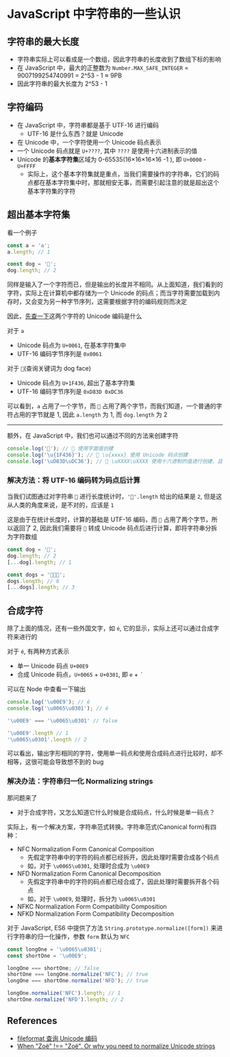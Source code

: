 # JavaScript 中字符串的一些认识

## 字符串的最大长度

- 字符串实际上可以看成是一个数组，因此字符串的长度收到了数组下标的影响
- 在 JavaScript 中，最大的正整数为 `Number.MAX_SAFE_INTEGER` = 9007199254740991 = 2^53 - 1 ≈ 9PB
- 因此字符串的最大长度为 2^53 - 1

## 字符编码

- 在 JavaScript 中，字符串都是基于 UTF-16 进行编码
    - UTF-16 是什么东西？就是 Unicode
- 在 Unicode 中，一个字符使用一个 Unicode 码点表示
- 一个 Unicode 码点就是 `U+????`, 其中 `????` 是使用十六进制表示的值
- Unicode 的**基本字符集**区域为 0-65535(16×16×16×16 -1 ), 即 `U+0000` - `U+FFFF`
    - 实际上，这个基本字符集就是重点，当我们需要操作的字符串，它们的码点都在基本字符集中时，那就相安无事，而需要引起注意的就是超出这个基本字符集的字符

## 超出基本字符集

看一个例子

```js
const a = 'a';
a.length; // 1

const dog = '🐶';
dog.length; // 2
```

同样是输入了一个字符而已，但是输出的长度并不相同。从上面知道，我们看到的字符，实际上在计算机中都存储为一个 Unicode 的码点；而当字符需要加载到内存时，又会变为另一种字节序列，这需要根据字符的编码规则而决定

因此，[先查一下](https://www.fileformat.info/info/unicode/char/search.htm)这两个字符的 Unicode 编码是什么

对于 `a`

- Unicode 码点为 `U+0061`, 在基本字符集中
- UTF-16 编码字节序列是 `0x0061`

对于 `🐶`(查询关键词为 dog face)

- Unicode 码点为 `U+1F436`, 超出了基本字符集
- UTF-16 编码字节序列是 `0xD83D 0xDC36`

可以看到，`a` 占用了一个字节，而 `🐶` 占用了两个字节，而我们知道，一个普通的字符占用的字节就是 1, 因此 `a.length` 为 1, 而 `dog.length` 为 2

---

额外，在 JavaScript 中，我们也可以通过不同的方法来创建字符

```js
console.log('🐶'); // 🐶 使用字面值创建
console.log('\u{1F436}'); // 🐶 \u{xxxx} 使用 Unicode 码点创建
console.log('\uD83D\uDC36'); // 🐶 \uXXXX\uXXXX 使用十六进制的值进行创建，且编码为 UTF-16
```

### 解决方法：将 UTF-16 编码转为码点后计算

当我们试图通过对字符串 `🐶` 进行长度统计时，`'🐶'.length` 给出的结果是 `2`, 但是这从人类的角度来说，是不对的，应该是 `1`

这是由于在统计长度时，计算的基础是 UTF-16 编码，而 `🐶` 占用了两个字节，所以返回了 2, 因此我们需要将 `🐶` 转成 Unicode 码点后进行计算，即将字符串分拆为字符数组

```js
const dog = '🐶';
dog.length; // 2
[...dog].length; // 1

const dogs = '🐶🐶🐶';
dogs.length; // 6
[...dogs].length; // 3
```

## 合成字符

除了上面的情况，还有一些外国文字，如 `é`, 它的显示，实际上还可以通过合成字符来进行的

对于 `é`, 有两种方式表示

- 单一 Unicode 码点 `U+00E9`
- 合成 Unicode 码点，`U+0065` + `U+0301`, 即 `e` + `´`

可以在 Node 中查看一下输出

```js
console.log('\u00E9'); // é
console.log('\u0065\u0301'); // é

'\u00E9' === '\u0065\u0301' // false

'\u00E9'.length // 1
'\u0065\u0301'.length // 2
```

可以看出，输出字形相同的字符，使用单一码点和使用合成码点进行比较时，却不相等，这很可能会导致想不到的 bug

### 解决办法：字符串归一化 Normalizing strings

那问题来了

- 对于合成字符，又怎么知道它什么时候是合成码点，什么时候是单一码点？

实际上，有一个解决方案，字符串范式转换。字符串范式(Canonical form)有四种：

- NFC Normalization Form Canonical Composition
    - 先假定字符串中的字符的码点都已经拆开，因此处理时需要合成各个码点
    - 如，对于 `\u0065\u0301`, 处理时合成为 `\u00E9`
- NFD Normalization Form Canonical Decomposition
    - 先假定字符串中的字符的码点都已经合成了，因此处理时需要拆开各个码点
    - 如，对于 `\u00E9`, 处理时，拆分为 `\u0065\u0301`
- NFKC Normalization Form Compatibility Composition
- NFKD Normalization Form Compatibility Decomposition

对于 JavaScript, ES6 中提供了方法 `String.prototype.normalize([form])` 来进行字符串的归一化操作，参数 `form` 默认为 `NFC`

```js
const longOne = '\u0065\u0301';
const shortOne = '\u00E9';

longOne === shortOne; // false
shortOne === longOne.normalize('NFC'); // true
longOne === shortOne.normalize('NFD'); // true

longOne.normalize('NFC').length; // 1
shortOne.normalize('NFD').length; // 2
```


## References

- [fileformat 查询 Unicode 编码](https://www.fileformat.info/info/unicode/char/search.htm)
- [When "Zoë" !== "Zoë". Or why you need to normalize Unicode strings](https://withblue.ink/2019/03/11/why-you-need-to-normalize-unicode-strings.html)



